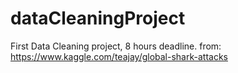 # dataCleaningProject

First Data Cleaning project, 8 hours deadline.
from: https://www.kaggle.com/teajay/global-shark-attacks
